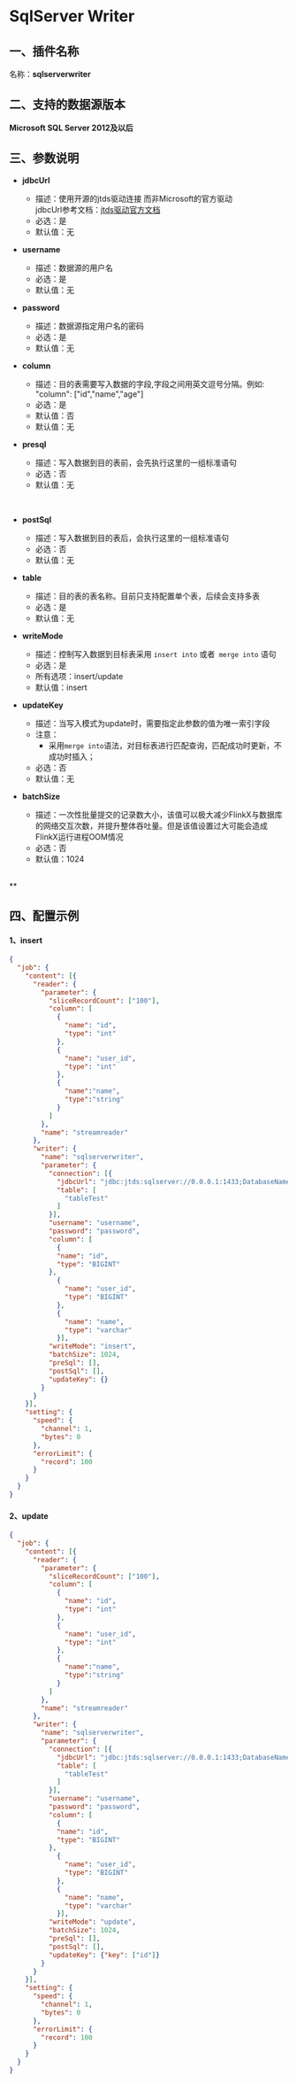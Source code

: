 # SqlServer Writer

<a name="2lzA4"></a>
## 一、插件名称
名称：**sqlserverwriter**<br />
<a name="JSVBM"></a>
## 二、支持的数据源版本
**Microsoft SQL Server 2012及以后**<br />
<a name="hwps8"></a>
## 三、参数说明

- **jdbcUrl**
  - 描述：使用开源的jtds驱动连接 而非Microsoft的官方驱动<br />jdbcUrl参考文档：[jtds驱动官方文档](http://jtds.sourceforge.net/faq.html)
  - 必选：是
  - 默认值：无



- **username**
  - 描述：数据源的用户名
  - 必选：是
  - 默认值：无



- **password**
  - 描述：数据源指定用户名的密码
  - 必选：是
  - 默认值：无



- **column**
  - 描述：目的表需要写入数据的字段,字段之间用英文逗号分隔。例如: "column": ["id","name","age"]
  - 必选：是
  - 默认值：否
  - 默认值：无



- **presql**
  - 描述：写入数据到目的表前，会先执行这里的一组标准语句
  - 必选：否
  - 默认值：无

<br />

- **postSql**
  - 描述：写入数据到目的表后，会执行这里的一组标准语句
  - 必选：否
  - 默认值：无



- **table**
  - 描述：目的表的表名称。目前只支持配置单个表，后续会支持多表
  - 必选：是
  - 默认值：无



- **writeMode**
  - 描述：控制写入数据到目标表采用 `insert into` 或者` merge into` 语句
  - 必选：是
  - 所有选项：insert/update
  - 默认值：insert



- **updateKey**
  - 描述：当写入模式为update时，需要指定此参数的值为唯一索引字段
  - 注意：
    - 采用`merge into`语法，对目标表进行匹配查询，匹配成功时更新，不成功时插入；
  - 必选：否
  - 默认值：无



- **batchSize**
  - 描述：一次性批量提交的记录数大小，该值可以极大减少FlinkX与数据库的网络交互次数，并提升整体吞吐量。但是该值设置过大可能会造成FlinkX运行进程OOM情况
  - 必选：否
  - 默认值：1024


<br />**
<a name="1LBc2"></a>
## 四、配置示例
<a name="JKNLE"></a>
#### 1、insert
```json
{
  "job": {
    "content": [{
      "reader": {
        "parameter": {
          "sliceRecordCount": ["100"],
          "column": [
            {
              "name": "id",
              "type": "int"
            },
            {
              "name": "user_id",
              "type": "int"
            },
            {
              "name":"name",
              "type":"string"
            }
          ]
        },
        "name": "streamreader"
      },
      "writer": {
        "name": "sqlserverwriter",
        "parameter": {
          "connection": [{
            "jdbcUrl": "jdbc:jtds:sqlserver://0.0.0.1:1433;DatabaseName=DTstack",
            "table": [
              "tableTest"
            ]
          }],
          "username": "username",
          "password": "password",
          "column": [
            {
            "name": "id",
            "type": "BIGINT"
          },
            {
              "name": "user_id",
              "type": "BIGINT"
            },
            {
              "name": "name",
              "type": "varchar"
            }],
          "writeMode": "insert",
          "batchSize": 1024,
          "preSql": [],
          "postSql": [],
          "updateKey": {}
        }
      }
    }],
    "setting": {
      "speed": {
        "channel": 1,
        "bytes": 0
      },
      "errorLimit": {
        "record": 100
      }
    }
  }
}
```
<a name="pRwQ9"></a>
#### 2、update
```json
{
  "job": {
    "content": [{
      "reader": {
        "parameter": {
          "sliceRecordCount": ["100"],
          "column": [
            {
              "name": "id",
              "type": "int"
            },
            {
              "name": "user_id",
              "type": "int"
            },
            {
              "name":"name",
              "type":"string"
            }
          ]
        },
        "name": "streamreader"
      },
      "writer": {
        "name": "sqlserverwriter",
        "parameter": {
          "connection": [{
            "jdbcUrl": "jdbc:jtds:sqlserver://0.0.0.1:1433;DatabaseName=DTstack",
            "table": [
              "tableTest"
            ]
          }],
          "username": "username",
          "password": "password",
          "column": [
            {
            "name": "id",
            "type": "BIGINT"
          },
            {
              "name": "user_id",
              "type": "BIGINT"
            },
            {
              "name": "name",
              "type": "varchar"
            }],
          "writeMode": "update",
          "batchSize": 1024,
          "preSql": [],
          "postSql": [],
          "updateKey": {"key": ["id"]}
        }
      }
    }],
    "setting": {
      "speed": {
        "channel": 1,
        "bytes": 0
      },
      "errorLimit": {
        "record": 100
      }
    }
  }
}
```


